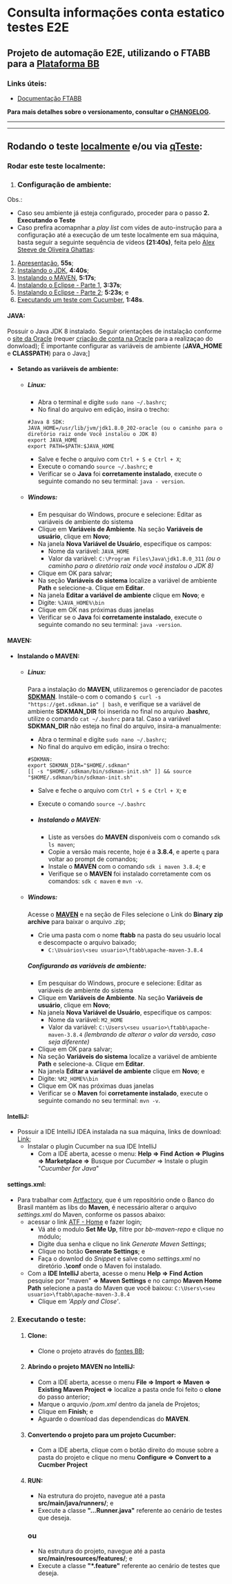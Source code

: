 # Consulta informações conta estatico testes E2E

## Projeto de automação E2E, utilizando o FTABB para a [Plataforma BB](https://plataforma.hm.bb.com.br/gaw/v3/)

### Links úteis:
 - [Documentação FTABB](https://ftabb.intranet.bb.com.br/#/)

**Para mais detalhes sobre o versionamento, consultar o [CHANGELOG](https://fontes.intranet.bb.com.br/nia/nia-plataforma-ia-teste-interface-automatizado/nia-plataforma-ia-teste-interface-automatizado/-/blob/master/CHANGELOG.md).**

___
___
## Rodando o teste [localmente](https://fontes.intranet.bb.com.br/sol/sol-consulta-informacoes-conta-estatico-testesautomatizados/-/tree/master#rodar-este-teste-localmente) e/ou via [qTeste](https://fontes.intranet.bb.com.br/sol/sol-consulta-informacoes-conta-estatico-testesautomatizados/-/tree/master#rodar-este-teste-via-qteste):

### Rodar este teste localmente:
1.  ### Configuração de ambiente:
Obs.:
- Caso seu ambiente já esteja configurado, proceder para o passo **2. Executando o Teste**
- Caso prefira acomapnhar a *play list* com vídes de auto-instrução para a configuração até a execução de um teste localmente em sua máquina, basta seguir a seguinte sequência de vídeos **(21:40s)**, feita pelo [Alex Steeve de Oliveira Ghattas](https://humanograma.intranet.bb.com.br/F0430119):

1. [Apresentação](https://vhs.labbs.com.br/video/d0q-01-do-zero-ao-qteste-introducao-mov), **55s**;
2. [Instalando o JDK](https://vhs.labbs.com.br/video/d0q-02-instalando-jdk-mp4), **4:40s**;
3. [Instalando o MAVEN](https://vhs.labbs.com.br/video/d0q-03-instalando-maven-mp4), **5:17s**;
4. [Instalando o Eclipse - Parte 1](https://vhs.labbs.com.br/video/d0q-05-instalando-eclipse-parte-1-mp4), **3:37s**;
5. [Instalando o Eclipse - Parte 2](https://vhs.labbs.com.br/video/d0q-07-instalando-eclipse-parte-2-mp4); **5:23s**; e
6. [Executando um teste com Cucumber](https://vhs.labbs.com.br/video/d0q-08-executando-o-teste-mp4), **1:48s**.

#### JAVA:
Possuir o Java JDK 8 instalado. Seguir orientações de instalação conforme o [site da Oracle](https://www.oracle.com/java/technologies/javase/javase8u211-later-archive-downloads.html) (requer [criação de conta na Oracle](https://profile.oracle.com/myprofile/account/create-account.jspx) para a realizaçao do donwload); É importante configurar as variáveis de ambiente (**JAVA_HOME** e **CLASSPATH**) para o Java;]

- #### Setando as variáveis de ambiente:
	- ##### Linux:
		- Abra o terminal e digite `sudo nano ~/.bashrc`;
		- No final do arquivo em edição, insira o trecho:
		```
        #Java 8 SDK:
		JAVA_HOME=/usr/lib/jvm/jdk1.8.0_202-oracle (ou o caminho para o diretório raiz onde Você instalou o JDK 8)
		export JAVA_HOME
		export PATH=$PATH:$JAVA_HOME
        ```
		- Salve e feche o arquivo com `Ctrl + S e Ctrl + X`;
		- Execute o comando `source ~/.bashrc`; e
		- Verificar se o **Java** foi **corretamente instalado**, execute o seguinte comando no seu terminal: `java - version`.
	
	- ##### Windows:
		- Em pesquisar do Windows, procure e selecione: Editar as variáveis de ambiente do sistema
		- Clique em **Variáveis de Ambiente**. Na seção **Variáveis de usuário**, clique em **Novo**;
		- Na janela **Nova Variável de Usuário**, especifique os campos:
			- Nome da variável: `JAVA_HOME`
			- Valor da variável: `C:\Program Files\Java\jdk1.8.0_311` *(ou o caminho para o diretório raiz onde você instalou o JDK 8)*
		- Clique em OK para salvar;
		- Na seção **Variáveis do sistema** localize a variável de ambiente **Path** e selecione-a. Clique em **Editar**.
		- Na janela **Editar a variável de ambiente** clique em **Novo**; e
		- Digite: `%JAVA_HOME%\bin`
		- Clique em OK nas próximas duas janelas
		- Verificar se o **Java** foi **corretamente instalado**, execute o seguinte comando no seu terminal: `java -version`.

#### MAVEN:
- #### Instalando o MAVEN:
	- ##### Linux:
        Para a instalação do **MAVEN**, utilizaremos o gerenciador de pacotes **[SDKMAN](https://sdkman.io/)**.
        Instále-o com o comando `$ curl -s "https://get.sdkman.io" | bash`, e verifique se a variável de ambiente **SDKMAN_DIR** foi inserida no final no arquivo **.bashrc**, utilize o comando `cat ~/.bashrc` para tal.
        Caso a variável **SDKMAN_DIR** não esteja no final do arquivo, insira-a manualmente:
		- Abra o terminal e digite `sudo nano ~/.bashrc`;
		- No final do arquivo em edição, insira o trecho:
		```
	    #SDKMAN:
		export SDKMAN_DIR="$HOME/.sdkman"
		[[ -s "$HOME/.sdkman/bin/sdkman-init.sh" ]] && source "$HOME/.sdkman/bin/sdkman-init.sh"
        ```
		- Salve e feche o arquivo com `Ctrl + S e Ctrl + X`; e
		- Execute o comando `source ~/.bashrc`
	
        - ##### Instalando o MAVEN:
		    - Liste as versões do **MAVEN** disponíveis com o comando `sdk ls maven`;
		    - Copie a versão mais recente, hoje é a **3.8.4**, e aperte `q` para voltar ao prompt de comandos;
		    - Instale o **MAVEN** com o comando `sdk i maven 3.8.4`; e
		    - Verifique se o **MAVEN** foi instalado corretamente com os comandos: `sdk c maven` e `mvn -v`.

	- ##### Windows:
		Acesse o **[MAVEN](https://maven.apache.org/download.cgi)** e na seção de Files selecione o Link do **Binary zip archive** para baixar o arquivo .zip;
		- Crie uma pasta com o nome **ftabb** na pasta do seu usuário local e descompacte o arquivo baixado;
			- `C:\Usuários\<seu usuario>\ftabb\apache-maven-3.8.4`

		##### Configurando as variáveis de ambiente:
		- Em pesquisar do Windows, procure e selecione: Editar as variáveis de ambiente do sistema
		- Clique em **Variáveis de Ambiente**. Na seção **Variáveis de usuário**, clique em **Novo**;
		- Na janela **Nova Variável de Usuário**, especifique os campos:
			- Nome da variável: `M2_HOME`
			- Valor da variável: `C:\Users\<seu usuario>\ftabb\apache-maven-3.8.4` *(lembrando de alterar o valor da versão, caso seja diferente)*
		- Clique em OK para salvar;
		- Na seção **Variáveis do sistema** localize a variável de ambiente **Path** e selecione-a. Clique em **Editar**.
		- Na janela **Editar a variável de ambiente** clique em **Novo**; e
		- Digite: `%M2_HOME%\bin`
		- Clique em OK nas próximas duas janelas
		- Verificar se o **Maven** foi **corretamente instalado**, execute o seguinte comando no seu terminal: `mvn -v`.

#### IntelliJ:
- Possuir a IDE IntelliJ IDEA instalada na sua máquina, links de download: [Link](https://www.jetbrains.com/pt-br/idea/download/#section=windows);
	- Instalar o plugin Cucumber na sua IDE IntelliJ
		- Com a IDE aberta, acesse o menu: **Help => Find Action => Plugins => Marketplace =>** Busque por *Cucumber* => Instale o plugin "*Cucumber for Java*"

#### settings.xml:
- Para trabalhar com [Artfactory](http://atf.intranet.bb.com.br/), que é um repositório onde o Banco do Brasil mantém as libs do **Maven**, é necessário alterar o arquivo *settings.xml* do Maven, conforme os passos abaixo:
	- acessar o link [ATF - Home](http://atf.intranet.bb.com.br/artifactory/webapp/#/home) e fazer login;
		- Vá até o modulo **Set Me Up**, filtre por  *bb-maven-repo* e clique no módulo;
		- Digite dua senha e clique no link *Generate Maven Settings*;
		- Clique no botão **Generate Settings**; e
		- Faça o downlod do *Snippet* e salve como *settings.xml* no diretório **.\conf** onde o Maven foi instalado.
	- Com a **IDE IntelliJ** aberta, acesse o menu **Help => Find Action** pesquise por "maven" **=> Maven Settings** e no campo **Maven Home Path** selecione a pasta do Maven que você baixou: `C:\Users\<seu usuario>\ftabb\apache-maven-3.8.4`
		- Clique em *'Apply and Close'*.

2. ### Executando o teste:
	1. #### Clone:
		 - Clone o projeto através do [fontes BB](https://fontes.intranet.bb.com.br/nia/nia-plataforma-ia-teste-interface-automatizado/nia-plataforma-ia-teste-interface-automatizado);
	2. #### Abrindo o projeto MAVEN no IntelliJ:
		 - Com a IDE aberta, acesse o menu **File => Import => Maven => Existing Maven Project =>** localize a pasta onde foi feito o **clone** do passo anterior;
		  - Marque o arquvio */pom.xml* dentro da janela de Projetos;
		  - Clique em **Finish**; e
		  - Aguarde o download das dependendicas do **MAVEN**.
	3. #### Convertendo o projeto para um projeto Cucumber:
		- Com a IDE aberta, clique com o botão direito do mouse sobre a pasta do projeto e clique no menu **Configure => Convert to a Cucmber Project**
	4. #### RUN:
		- Na estrutura do projeto, navegue até a pasta **src/main/java/runners/**; e
		- Execute a classe **"...Runner.java"** referente ao cenário de testes que deseja.
		### ou
		- Na estrutura do projeto, navegue até a pasta **src/main/resources/features/**; e
		- Execute a classe **"*.feature"** referente ao cenário de testes que deseja.